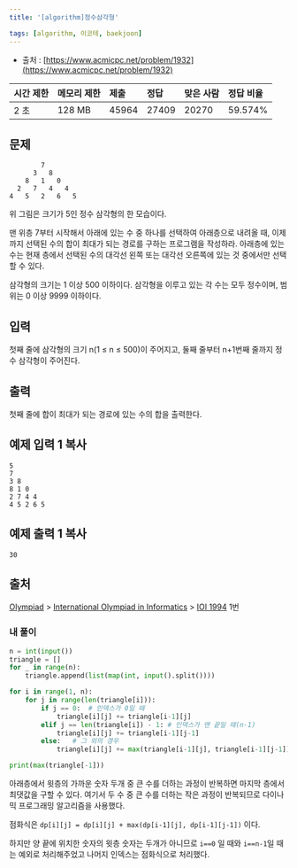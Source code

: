 ```yaml
---
title: '[algorithm]정수삼각형'

tags: [algorithm, 이코테, baekjoon]
---
```


- 출처 : [https://www.acmicpc.net/problem/1932](https://www.acmicpc.net/problem/1932)

| 시간 제한 | 메모리 제한 | 제출  | 정답  | 맞은 사람 | 정답 비율 |
| :-------- | :---------- | :---- | :---- | :-------- | :-------- |
| 2 초      | 128 MB      | 45964 | 27409 | 20270     | 59.574%   |

## 문제

```
        7
      3   8
    8   1   0
  2   7   4   4
4   5   2   6   5
```

위 그림은 크기가 5인 정수 삼각형의 한 모습이다.

맨 위층 7부터 시작해서 아래에 있는 수 중 하나를 선택하여 아래층으로 내려올 때, 이제까지 선택된 수의 합이 최대가 되는 경로를 구하는 프로그램을 작성하라. 아래층에 있는 수는 현재 층에서 선택된 수의 대각선 왼쪽 또는 대각선 오른쪽에 있는 것 중에서만 선택할 수 있다.

삼각형의 크기는 1 이상 500 이하이다. 삼각형을 이루고 있는 각 수는 모두 정수이며, 범위는 0 이상 9999 이하이다.

## 입력

첫째 줄에 삼각형의 크기 n(1 ≤ n ≤ 500)이 주어지고, 둘째 줄부터 n+1번째 줄까지 정수 삼각형이 주어진다.

## 출력

첫째 줄에 합이 최대가 되는 경로에 있는 수의 합을 출력한다.

## 예제 입력 1 복사

```
5
7
3 8
8 1 0
2 7 4 4
4 5 2 6 5
```

## 예제 출력 1 복사

```
30
```

## 출처

[Olympiad](https://www.acmicpc.net/category/2) > [International Olympiad in Informatics](https://www.acmicpc.net/category/99) > [IOI 1994](https://www.acmicpc.net/category/detail/541) 1번

### 내 풀이

```python
n = int(input())
triangle = []
for _ in range(n):
    triangle.append(list(map(int, input().split())))

for i in range(1, n):
    for j in range(len(triangle[i])):
        if j == 0:	# 인덱스가 0일 때
            triangle[i][j] += triangle[i-1][j]
        elif j == len(triangle[i]) - 1:	# 인덱스가 맨 끝일 때(n-1)
            triangle[i][j] += triangle[i-1][j-1]
        else:	# 그 외의 경우
            triangle[i][j] += max(triangle[i-1][j], triangle[i-1][j-1])

print(max(triangle[-1]))
```

아래층에서 윗층의 가까운 숫자 두개 중 큰 수를 더하는 과정이 반복하면 마지막 층에서 최댓값을 구할 수 있다. 여기서 두 수 중 큰 수를 더하는 작은 과정이 반복되므로 다이나믹 프로그래밍 알고리즘을 사용했다.

점화식은 `dp[i][j] = dp[i][j] + max(dp[i-1][j], dp[i-1][j-1])` 이다.

하지만 양 끝에 위치한 숫자의 윗층 숫자는 두개가 아니므로 `i==0` 일 때와 `i==n-1`일 때는 예외로 처리해주었고 나머지 인덱스는 점화식으로 처리했다.

